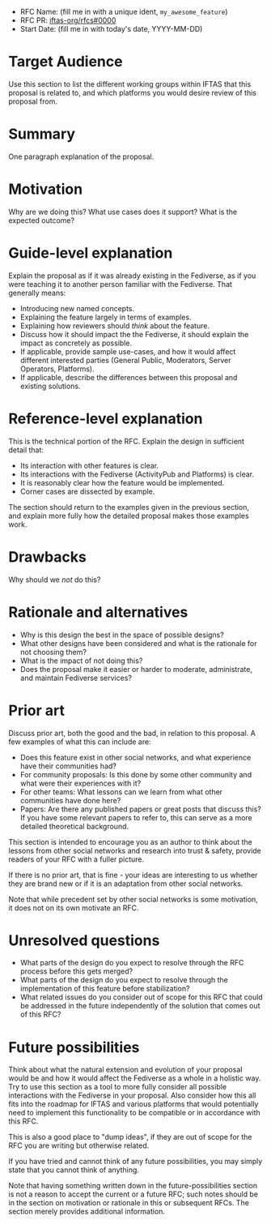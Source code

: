 - RFC Name: (fill me in with a unique ident, `my_awesome_feature`)
- RFC PR: [iftas-org/rfcs#0000](https://github.com/iftas-org/rfcs/pull/0000)
- Start Date: (fill me in with today's date, YYYY-MM-DD)

# Target Audience

[target-audience]: #target-audience

Use this section to list the different working groups within IFTAS that this proposal is related to, and which platforms you would desire review of this proposal from.

# Summary

[summary]: #summary

One paragraph explanation of the proposal.

# Motivation

[motivation]: #motivation

Why are we doing this? What use cases does it support? What is the expected outcome?

# Guide-level explanation

[guide-level-explanation]: #guide-level-explanation

Explain the proposal as if it was already existing in the Fediverse, as if you were teaching it to another person familiar with the Fediverse. That generally means:

- Introducing new named concepts.
- Explaining the feature largely in terms of examples.
- Explaining how reviewers should _think_ about the feature.
- Discuss how it should impact the the Fediverse, it should explain the impact as concretely as possible.
- If applicable, provide sample use-cases, and how it would affect different interested parties (General Public, Moderators, Server Operators, Platforms).
- If applicable, describe the differences between this proposal and existing solutions.

# Reference-level explanation

[reference-level-explanation]: #reference-level-explanation

This is the technical portion of the RFC. Explain the design in sufficient detail that:

- Its interaction with other features is clear.
- Its interactions with the Fediverse (ActivityPub and Platforms) is clear.
- It is reasonably clear how the feature would be implemented.
- Corner cases are dissected by example.

The section should return to the examples given in the previous section, and explain more fully how the detailed proposal makes those examples work.

# Drawbacks

[drawbacks]: #drawbacks

Why should we _not_ do this?

# Rationale and alternatives

[rationale-and-alternatives]: #rationale-and-alternatives

- Why is this design the best in the space of possible designs?
- What other designs have been considered and what is the rationale for not choosing them?
- What is the impact of not doing this?
- Does the proposal make it easier or harder to moderate, administrate, and maintain Fediverse services?

# Prior art

[prior-art]: #prior-art

Discuss prior art, both the good and the bad, in relation to this proposal.
A few examples of what this can include are:

- Does this feature exist in other social networks, and what experience have their communities had?
- For community proposals: Is this done by some other community and what were their experiences with it?
- For other teams: What lessons can we learn from what other communities have done here?
- Papers: Are there any published papers or great posts that discuss this? If you have some relevant papers to refer to, this can serve as a more detailed theoretical background.

This section is intended to encourage you as an author to think about the lessons from other social networks and research into trust & safety, provide readers of your RFC with a fuller picture.

If there is no prior art, that is fine - your ideas are interesting to us whether they are brand new or if it is an adaptation from other social networks.

Note that while precedent set by other social networks is some motivation, it does not on its own motivate an RFC.

# Unresolved questions

[unresolved-questions]: #unresolved-questions

- What parts of the design do you expect to resolve through the RFC process before this gets merged?
- What parts of the design do you expect to resolve through the implementation of this feature before stabilization?
- What related issues do you consider out of scope for this RFC that could be addressed in the future independently of the solution that comes out of this RFC?

# Future possibilities

[future-possibilities]: #future-possibilities

Think about what the natural extension and evolution of your proposal would
be and how it would affect the Fediverse as a whole in a holistic
way. Try to use this section as a tool to more fully consider all possible
interactions with the Fediverse in your proposal.
Also consider how this all fits into the roadmap for IFTAS and various platforms that would potentially need to implement this functionality to be compatible or in accordance with this RFC.

This is also a good place to "dump ideas", if they are out of scope for the
RFC you are writing but otherwise related.

If you have tried and cannot think of any future possibilities,
you may simply state that you cannot think of anything.

Note that having something written down in the future-possibilities section
is not a reason to accept the current or a future RFC; such notes should be
in the section on motivation or rationale in this or subsequent RFCs.
The section merely provides additional information.
